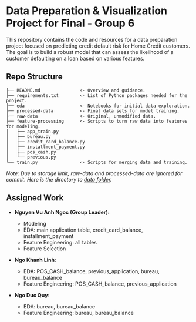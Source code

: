 # Data Preparation & Visualization Project for Final - Group 6

This repository contains the code and resources for a data preparation project focused on predicting credit default risk for Home Credit customers. The goal is to build a robust model that can assess the likelihood of a customer defaulting on a loan based on various features.

## Repo Structure
    ├── README.md               <- Overview and guidance.
    ├── requirements.txt        <- List of Python packages needed for the project.
    ├── eda                     <- Notebooks for initial data exploration.
    ├── processed-data          <- Final data sets for model training.
    ├── raw-data                <- Original, unmodified data.
    ├── feature-processing      <- Scripts to turn raw data into features for modeling.
    │   ├── app_train.py
    │   ├── bureau.py
    │   ├── credit_card_balance.py
    │   ├── installment_payment.py
    │   ├── pos_cash.py
    │   └── previous.py
    └── train.py                <- Scripts for merging data and training.

*Note: Due to storage limit, raw-data and processed-data are ignored for commit. Here is the directory to [data folder](https://drive.google.com/drive/folders/1LnO8eeQOL7NZtanArT3QUq97TccZOFeM?usp=drive_link).*

## Assigned Work
- **Nguyen Vu Anh Ngoc (Group Leader):**
    - Modeling
    - EDA: main application table, credit_card_balance, installment_payment
    - Feature Engineering: all tables
    - Feature Selection

- **Ngo Khanh Linh**:
    - EDA: POS_CASH_balance, previous_application, bureau, bureau_balance
    - Feature Engineering: POS_CASH_balance, previous_application

- **Ngo Duc Quy**:
    - EDA: bureau, bureau_balance
    - Feature Engineering: bureau, bureau_balance